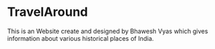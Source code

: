# TravelAround
This is an Website create and designed  by Bhawesh Vyas which gives information about various historical places of India.
